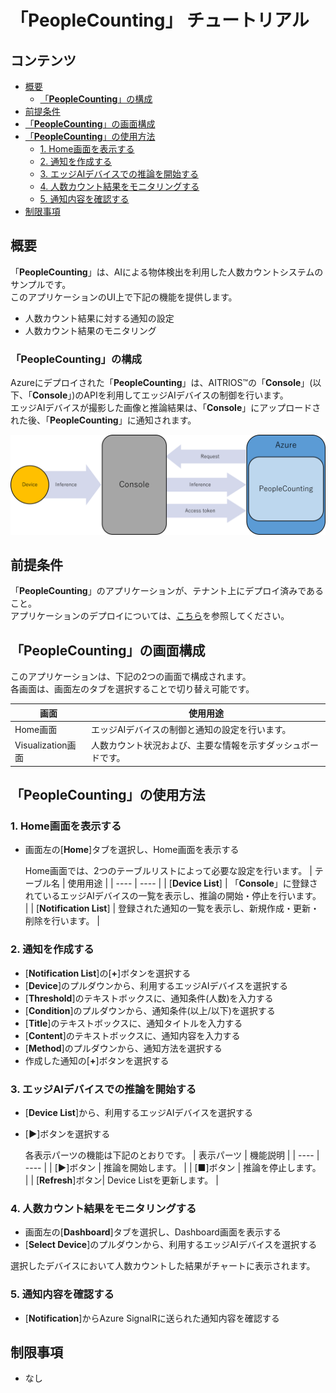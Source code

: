 # 「**PeopleCounting**」 チュートリアル

## コンテンツ <!-- omit in toc -->

- [概要](#概要)
  - [「**PeopleCounting**」の構成](#peoplecountingの構成)
- [前提条件](#前提条件)
- [「**PeopleCounting**」の画面構成](#peoplecounting画面構成)
- [「**PeopleCounting**」の使用方法](#peoplecountingの使用方法)
  - [1. Home画面を表示する](#1-home画面を表示する)
  - [2. 通知を作成する](#2-通知を作成する)
  - [3. エッジAIデバイスでの推論を開始する](#3-エッジaiデバイスでの推論を開始する)
  - [4. 人数カウント結果をモニタリングする](#4-人数カウント結果をモニタリングする)
  - [5. 通知内容を確認する](#5-通知内容を確認する)
- [制限事項](#制限事項)

## 概要

「**PeopleCounting**」は、AIによる物体検出を利用した人数カウントシステムのサンプルです。</br>
このアプリケーションのUI上で下記の機能を提供します。

- 人数カウント結果に対する通知の設定
- 人数カウント結果のモニタリング

### 「**PeopleCounting**」の構成

Azureにデプロイされた「**PeopleCounting**」は、AITRIOS&trade;の「**Console**」(以下、「**Console**」)のAPIを利用してエッジAIデバイスの制御を行います。</br>
エッジAIデバイスが撮影した画像と推論結果は、「**Console**」にアップロードされた後、「**PeopleCounting**」に通知されます。</br>

![ネットワーク構成](Network_diagram.png)

## 前提条件

「**PeopleCounting**」のアプリケーションが、テナント上にデプロイ済みであること。</br>
アプリケーションのデプロイについては、[こちら](../deploy/README_ja.md)を参照してください。

## 「**PeopleCounting**」の画面構成

このアプリケーションは、下記の2つの画面で構成されます。</br>
各画面は、画面左のタブを選択することで切り替え可能です。

| 画面 | 使用用途 |
| ---- | ---- |
| Home画面 | エッジAIデバイスの制御と通知の設定を行います。 |
| Visualization画面 | 人数カウント状況および、主要な情報を示すダッシュボードです。 |

## 「**PeopleCounting**」の使用方法

### 1. Home画面を表示する

- 画面左の[**Home**]タブを選択し、Home画面を表示する

  Home画面では、2つのテーブルリストによって必要な設定を行います。
  | テーブル名 | 使用用途 |
  | ---- | ---- |
  | [**Device List**] | 「**Console**」に登録されているエッジAIデバイスの一覧を表示し、推論の開始・停止を行います。 |
  | [**Notification List**] | 登録された通知の一覧を表示し、新規作成・更新・削除を行います。 |

### 2. 通知を作成する

- [**Notification List**]の[**+**]ボタンを選択する
- [**Device**]のプルダウンから、利用するエッジAIデバイスを選択する
- [**Threshold**]のテキストボックスに、通知条件(人数)を入力する
- [**Condition**]のプルダウンから、通知条件(以上/以下)を選択する
- [**Title**]のテキストボックスに、通知タイトルを入力する
- [**Content**]のテキストボックスに、通知内容を入力する
- [**Method**]のプルダウンから、通知方法を選択する
- 作成した通知の[**+**]ボタンを選択する

### 3. エッジAIデバイスでの推論を開始する

- [**Device List**]から、利用するエッジAIデバイスを選択する
- [**▶**]ボタンを選択する

  各表示パーツの機能は下記のとおりです。
  | 表示パーツ | 機能説明 |
  | ---- | ---- |
  | [**▶**]ボタン | 推論を開始します。 |
  | [**■**]ボタン | 推論を停止します。 |
  | [**Refresh**]ボタン| Device Listを更新します。 |

### 4. 人数カウント結果をモニタリングする

- 画面左の[**Dashboard**]タブを選択し、Dashboard画面を表示する
- [**Select Device**]のプルダウンから、利用するエッジAIデバイスを選択する

選択したデバイスにおいて人数カウントした結果がチャートに表示されます。

### 5. 通知内容を確認する

- [**Notification**]からAzure SignalRに送られた通知内容を確認する

## 制限事項

- なし
